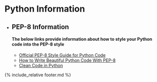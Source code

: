 # Python Information

- ## PEP-8 Information
  #### The below links provide information about how to style your Python code into the PEP-8 style
  - [Official PEP-8 Style Guide for Python Code](https://www.python.org/dev/peps/pep-0008/)
  - [How to Write Beautiful Python Code With PEP-8](https://realpython.com/python-pep8/)
  - [Clean Code in Python](https://testdriven.io/blog/clean-code-python/)

{% include_relative footer.md %}
